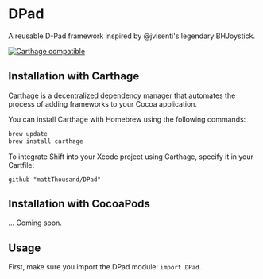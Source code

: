 # DPad
A reusable D-Pad framework inspired by @jvisenti's legendary BHJoystick.  


[![Carthage compatible](https://img.shields.io/badge/Carthage-compatible-4BC51D.svg?style=flat)](https://github.com/mattthousand/dpad)

## Installation with Carthage

Carthage is a decentralized dependency manager that automates the process of adding frameworks to your Cocoa application.

You can install Carthage with Homebrew using the following commands:

```sh
brew update
brew install carthage
```

To integrate Shift into your Xcode project using Carthage, specify it in your Cartfile:

`github "mattThousand/DPad"`

## Installation with CocoaPods

... Coming soon.

## Usage

First, make sure you import the DPad module: `import DPad`.
